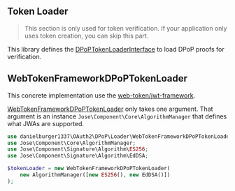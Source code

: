 ## Token Loader

> This section is only used for token verification.
> If your application only uses token creation, you can skip this part.

This library defines the [DPoPTokenLoaderInterface](../src/Loader/DPoPTokenLoaderInterface.php) to load DPoP proofs for verification.

## WebTokenFrameworkDPoPTokenLoader

This concrete implementation use the [web-token/jwt-framework](https://github.com/web-token/jwt-framework).

[WebTokenFrameworkDPoPTokenLoader](../src/Loader/WebTokenFrameworkDPoPTokenLoader.php) only takes one argument.
That argument is an instance `Jose\Component\Core\AlgorithmManager` that defines what JWAs are supported.

```php
use danielburger1337\OAuth2\DPoP\Loader\WebTokenFrameworkDPoPTokenLoader;
use Jose\Component\Core\AlgorithmManager;
use Jose\Component\Signature\Algorithm\ES256;
use Jose\Component\Signature\Algorithm\EdDSA;

$tokenLoader = new WebTokenFrameworkDPoPTokenLoader(
    new AlgorithmManager([new ES256(), new EdDSA()])
);
```
